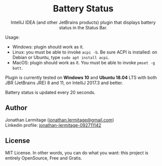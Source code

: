 <h1 align="center">
    Battery Status
</h1>

<p align="center">
    IntelliJ IDEA (and other JetBrains products) plugin that displays battery status in the Status Bar.
</p>

Usage:

* Windows: plugin should work as it.
* Linux: you must be able to invoke `acpi -b`. Be sure ACPI is installed: on Debian or Ubuntu, type `sudo apt install acpi`.
* MacOS: plugin should work as it. You must be able to invoke `pmset -g batt`.

Plugin is currently tested on <b>Windows 10</b> and <b>Ubuntu 18.04</b> LTS with both JBR (JetBrains JRE) 8 and 11, on IntelliJ 2017.3 and better.

Battery status is updated every 20 seconds.

## Author

Jonathan Lermitage (<jonathan.lermitage@gmail.com>)  
Linkedin profile: [jonathan-lermitage-092711142](https://www.linkedin.com/in/jonathan-lermitage-092711142/)

## License

MIT License. In other words, you can do what you want: this project is entirely OpenSource, Free and Gratis.

